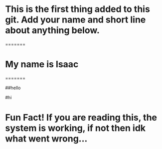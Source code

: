 # This is the first thing added to this git. Add your name and short line about anything below.

=======
# My name is Isaac
=======

##hello

#hi

# Fun Fact! If you are reading this, the system is working, if not then idk what went wrong... 